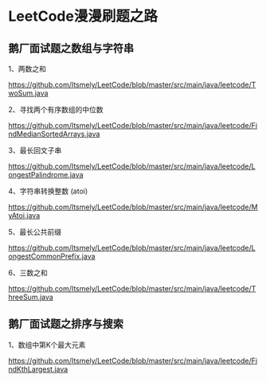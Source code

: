 # LeetCode漫漫刷题之路

## **鹅厂面试题之数组与字符串**

1、两数之和

https://github.com/Itsmely/LeetCode/blob/master/src/main/java/leetcode/TwoSum.java

2、寻找两个有序数组的中位数

https://github.com/Itsmely/LeetCode/blob/master/src/main/java/leetcode/FindMedianSortedArrays.java

3、最长回文子串

https://github.com/Itsmely/LeetCode/blob/master/src/main/java/leetcode/LongestPalindrome.java

4、字符串转换整数 (atoi)

https://github.com/Itsmely/LeetCode/blob/master/src/main/java/leetcode/MyAtoi.java

5、最长公共前缀

https://github.com/Itsmely/LeetCode/blob/master/src/main/java/leetcode/LongestCommonPrefix.java

6、三数之和

https://github.com/Itsmely/LeetCode/blob/master/src/main/java/leetcode/ThreeSum.java

## 鹅厂面试题之排序与搜索

1、数组中第K个最大元素

https://github.com/Itsmely/LeetCode/blob/master/src/main/java/leetcode/FindKthLargest.java